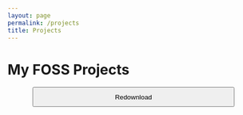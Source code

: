 ```yaml
---
layout: page
permalink: /projects
title: Projects
---
```

<style>
    button{
        margin-left: 10%;
        width: 80%;
        margin-right: 10%;
        height: 40px;
    }
</style>

# My FOSS Projects
<button onclick="location.href='https://blog.morpheus636.com/projects/redownload" type="button">Redownload</button>
